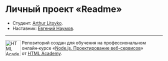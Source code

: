 # Личный проект «Readme»

* Студент: [Arthur Litovko](https://github.com/baileys-li).
* Наставник: [Евгений Наумов](https://github.com/NaumovEvgeniy).

---

<a href="https://htmlacademy.ru/profession/fullstack"><img align="left" width="50" height="50" title="HTML Academy" src="https://up.htmlacademy.ru/static/img/intensive/nodejs/logo-for-github-2.png"></a>

Репозиторий создан для обучения на профессиональном онлайн‑курсе «[Node.js. Проектирование веб-сервисов](https://htmlacademy.ru/profession/fullstack)» от [HTML Academy](https://htmlacademy.ru).
